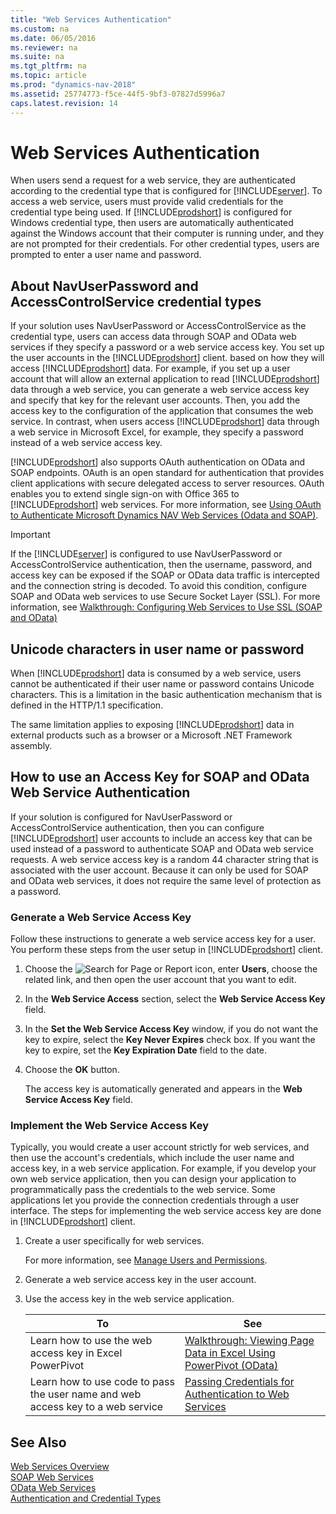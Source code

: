 ```yaml
---
title: "Web Services Authentication"
ms.custom: na
ms.date: 06/05/2016
ms.reviewer: na
ms.suite: na
ms.tgt_pltfrm: na
ms.topic: article
ms.prod: "dynamics-nav-2018"
ms.assetid: 25774773-f5ce-44f5-9bf3-07827d5996a7
caps.latest.revision: 14
---
```

# Web Services Authentication
When users send a request for a web service, they are authenticated according to the credential type that is configured for [!INCLUDE[server](../developer/includes/server.md)]. To access a web service, users must provide valid credentials for the credential type being used. If [!INCLUDE[prodshort](../developer/includes/prodshort.md)] is configured for Windows credential type, then users are automatically authenticated against the Windows account that their computer is running under, and they are not prompted for their credentials. For other credential types, users are prompted to enter a user name and password. 

##  About NavUserPassword and AccessControlService credential types
  
If your solution uses NavUserPassword or AccessControlService as the credential type, users can access data through SOAP and OData web services if they specify a password or a web service access key. You set up the user accounts in the [!INCLUDE[prodshort](../developer/includes/prodshort.md)] client. based on how they will access [!INCLUDE[prodshort](../developer/includes/prodshort.md)] data. For example, if you set up a user account that will allow an external application to read [!INCLUDE[prodshort](../developer/includes/prodshort.md)] data through a web service, you can generate a web service access key and specify that key for the relevant user accounts. Then, you add the access key to the configuration of the application that consumes the web service. In contrast, when users access [!INCLUDE[prodshort](../developer/includes/prodshort.md)] data through a web service in Microsoft Excel, for example, they specify a password instead of a web service access key.  
  
[!INCLUDE[prodshort](../developer/includes/prodshort.md)] also supports OAuth authentication on OData and SOAP endpoints. OAuth is an open standard for authentication that provides client applications with secure delegated access to server resources. OAuth enables you to extend single sign-on with Office 365 to [!INCLUDE[prodshort](../developer/includes/prodshort.md)] web services. For more information, see [Using OAuth to Authenticate Microsoft Dynamics NAV Web Services \(Odata and SOAP\)](http://go.microsoft.com/fwlink/?LinkID=510894).  
  
  
> [!IMPORTANT] 
>  If the [!INCLUDE[server](../developer/includes/server.md)] is configured to use NavUserPassword or AccessControlService authentication, then the username, password, and access key can be exposed if the SOAP or OData data traffic is intercepted and the connection string is decoded. To avoid this condition, configure SOAP and OData web services to use Secure Socket Layer \(SSL\). For more information, see [Walkthrough: Configuring Web Services to Use SSL \(SOAP and OData\)](Walkthrough--Configuring-Web-Services-to-Use-SSL--SOAP-and-OData.md) 
  
## Unicode characters in user name or password  
When [!INCLUDE[prodshort](../developer/includes/prodshort.md)] data is consumed by a web service, users cannot be authenticated if their user name or password contains Unicode characters. This is a limitation in the basic authentication mechanism that is defined in the HTTP/1.1 specification.  
  
The same limitation applies to exposing [!INCLUDE[prodshort](../developer/includes/prodshort.md)] data in external products such as a browser or a Microsoft .NET Framework assembly.

## How to use an Access Key for SOAP and OData Web Service Authentication

If your solution is configured for NavUserPassword or AccessControlService authentication, then you can configure [!INCLUDE[prodshort](../developer/includes/prodshort.md)] user accounts to include an access key that can be used instead of a password to authenticate SOAP and OData web service requests. A web service access key is a random 44 character string that is associated with the user account. Because it can only be used for SOAP and OData web services, it does not require the same level of protection as a password.  
  
### Generate a Web Service Access Key
  
Follow these instructions to generate a web service access key for a user. You perform these steps from the user setup in [!INCLUDE[prodshort](../developer/includes/prodshort.md)] client.

1.  Choose the ![Search for Page or Report](../media/search_small.png "Search for Page or Report icon") icon, enter **Users**, choose the related link, and then open the user account that you want to edit.   
  
3.  In the **Web Service Access** section, select the **Web Service Access Key** field.  
  
4.  In the **Set the Web Service Access Key** window, if you do not want the key to expire, select the **Key Never Expires** check box. If you want the key to expire, set the **Key Expiration Date** field to the date.  
  
5.  Choose the **OK** button.  
  
    The access key is automatically generated and appears in the **Web Service Access Key** field.  
  
### Implement the Web Service Access Key  
Typically, you would create a user account strictly for web services, and then use the account's credentials, which include the user name and access key, in a web service application. For example, if you develop your own web service application, then you can design your application to programmatically pass the credentials to the web service. Some applications let you provide the connection credentials through a user interface. The steps for implementing the web service access key are done in [!INCLUDE[prodshort](../developer/includes/prodshort.md)] client.  

  
1.  Create a user specifically for web services.  
  
    For more information, see [Manage Users and Permissions](https://docs.microsoft.com/en-us/dynamics365/business-central/ui-how-users-permissions).  
  
2.  Generate a web service access key in the user account.  
  
3.  Use the access key in the web service application.  
  
    |To|See|  
    |--------|---------|  
    |Learn how to use the web access key in Excel PowerPivot|[Walkthrough: Viewing Page Data in Excel Using PowerPivot \(OData\)](Walkthrough--Viewing-Page-Data-in-Excel-Using-PowerPivot--OData.md)|  
    |Learn how to use code to pass the user name and web access key to a web service|[Passing Credentials for Authentication to Web Services](http://go.microsoft.com/fwlink/?LinkID=259554)|    
  
## See Also   
 [Web Services Overview](web-services.md)   
 [SOAP Web Services](SOAP-Web-Services.md)   
 [OData Web Services](OData-Web-Services.md)   
 [Authentication and Credential Types](../administration/users-credential-types.md)